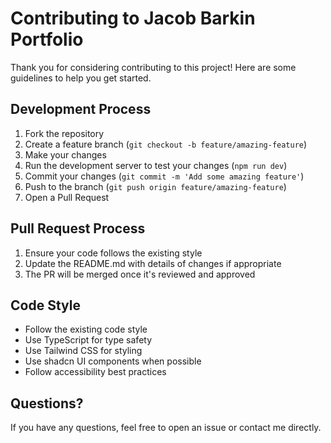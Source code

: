 # Contributing to Jacob Barkin Portfolio

Thank you for considering contributing to this project! Here are some guidelines to help you get started.

## Development Process

1. Fork the repository
2. Create a feature branch (`git checkout -b feature/amazing-feature`)
3. Make your changes
4. Run the development server to test your changes (`npm run dev`)
5. Commit your changes (`git commit -m 'Add some amazing feature'`)
6. Push to the branch (`git push origin feature/amazing-feature`)
7. Open a Pull Request

## Pull Request Process

1. Ensure your code follows the existing style
2. Update the README.md with details of changes if appropriate
3. The PR will be merged once it's reviewed and approved

## Code Style

- Follow the existing code style
- Use TypeScript for type safety
- Use Tailwind CSS for styling
- Use shadcn UI components when possible
- Follow accessibility best practices

## Questions?

If you have any questions, feel free to open an issue or contact me directly.
